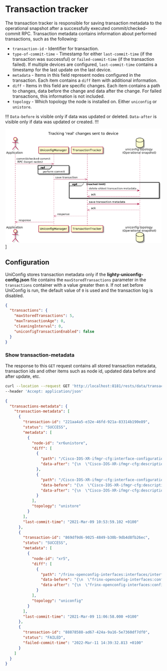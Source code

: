# Transaction tracker

The transaction tracker is responsible for saving transaction metadata to the
operational snapshot after a successfully executed commit/checked-commit RPC.
Transaction metadata contains information about performed transactions, such as
the following:

- `transaction-id` - Identifier for transaction.
- `type-of-commit-time` - Timestamp for either `last-commit-time` (if the
    transaction was successful) or `failed-commit-time` (if the transaction
    failed). If multiple devices are configured, `last-commit-time` contains a
    timestamp for the last update on the last device.
- `metadata` - Items in this field represent nodes configured in the
    transaction. Each item contains a `diff` item with additional information.
- `diff` - Items in this field are specific changes. Each item contains a path
    to changes, data before the change and data after the change. For failed
    transactions, this information is not included.
- `topology` - Which topology the node is installed on. Either `uniconfig` or
  `unistore`.

!!!
`Data-before` is visible only if data was updated or deleted. `Data-after` is
visible only if data was updated or created.
!!!

![transaction-tracker](transaction-tracker.png)]

## Configuration

UniConfig stores transaction metadata only if the
**lighty-uniconfig-config.json** file contains the `maxStoredTransactions`
parameter in the `transactions` container with a value greater then `0`. If not
set before UniConfig is run, the default value of `0` is used and the
transaction log is disabled.

```json
{
  "transactions": {
    "maxStoredTransactions": 5,
    "maxTransactionAge": 0,
    "cleaningInterval": 0,
    "uniconfigTransactionEnabled": false
  }
}
```

### Show transaction-metadata

The response to this `GET` request contains all stored transaction metadata,
transaction ids and other items such as node id, updated data before and after
update, etc.

```bash RPC Request
curl --location --request GET 'http://localhost:8181/rests/data/transaction-log:transactions-metadata' \
--header 'Accept: application/json'
```

```json RPC Response, Status: 200
{
  "transactions-metadata": {
    "transaction-metadata": [
      {
        "transaction-id": "221aa4a5-e32e-46fd-921a-83314b190e89",
        "status": "SUCCESS",
        "metadata": [
          {
            "node-id": "xr6unistore",
            "diff": [
              {
                "path": "/Cisco-IOS-XR-ifmgr-cfg:interface-configurations/interface-configuration=act,Bundle-Ether1/description",
                "data-after": "{\n  \"Cisco-IOS-XR-ifmgr-cfg:description\": \"bundle-ether1-description-create\"\n}"
              },
              {
                "path": "/Cisco-IOS-XR-ifmgr-cfg:interface-configurations/interface-configuration=act,Bundle-Ether2/description",
                "data-before": "{\n  \"Cisco-IOS-XR-ifmgr-cfg:description\": \"bundle-ether2-description-before\"\n}",
                "data-after": "{\n  \"Cisco-IOS-XR-ifmgr-cfg:description\": \"bundle-ether2-description-after\"\n}"
              }
            ],
            "topology": "unistore"
          }
        ],
        "last-commit-time": "2021-Mar-09 10:53:59.102 +0100"
      },
      {
        "transaction-id": "869df9d6-9025-4849-b30b-9db4d8fb26ec",
        "status": "SUCCESS",
        "metadata": [
          {
            "node-id": "xr5",
            "diff": [
              {
                "path": "/frinx-openconfig-interfaces:interfaces/interface=Loopback123/config",
                "data-before": "{\n  \"frinx-openconfig-interfaces:config\": {\n    \"type\": \"iana-if-type:softwareLoopback\",\n    \"enabled\": true,\n    \"name\": \"Loopback123\"\n  }\n}",
                "data-after": "{\n  \"frinx-openconfig-interfaces:config\": {\n    \"type\": \"iana-if-type:softwareLoopback\",\n    \"enabled\": true,\n    \"description\": \"test-description\",\n    \"name\": \"Loopback123\"\n  }\n}"
              }
            ],
            "topology": "uniconfig"
          }
        ],
        "last-commit-time": "2021-Mar-09 11:06:58.000 +0100"
      },
      {
        "transaction-id": "88878588-ad67-424a-9a16-5e7360df7df0",
        "status": "FAILED",
        "failed-commit-time": "2022-Mar-11 14:39:32.813 +0100"
      }
    ]
  }
}
```
